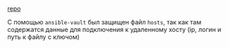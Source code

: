 [repo](https://github.com/augenzu/ansible-tasks/tree/2083d7d022ba4a13f96ee1dc3cb597ab31ecbf50)  

С помощью `ansible-vault` был защищен файл `hosts`, так как там содержатся данные для подключения к удаленному хосту (ip, логин и путь к файлу с ключом)  
